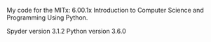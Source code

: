 My code for the MITx: 6.00.1x Introduction to Computer Science and Programming Using Python.

Spyder version 3.1.2
Python version 3.6.0
